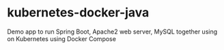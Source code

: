 # kubernetes-docker-java
Demo app to run Spring Boot, Apache2 web server, MySQL together using on Kubernetes using Docker Compose
